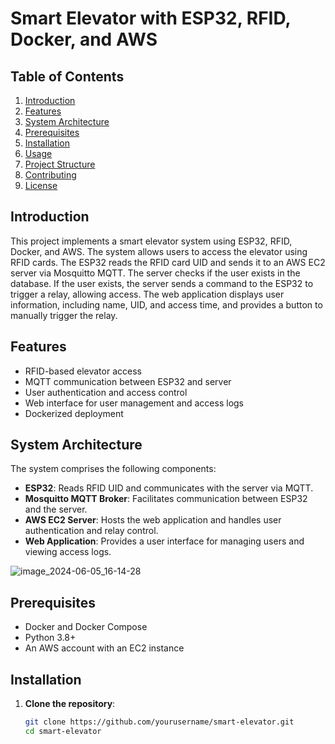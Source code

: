 # Smart Elevator with ESP32, RFID, Docker, and AWS

## Table of Contents
1. [Introduction](#introduction)
2. [Features](#features)
3. [System Architecture](#system-architecture)
4. [Prerequisites](#prerequisites)
5. [Installation](#installation)
6. [Usage](#usage)
7. [Project Structure](#project-structure)
8. [Contributing](#contributing)
9. [License](#license)

## Introduction
This project implements a smart elevator system using ESP32, RFID, Docker, and AWS. The system allows users to access the elevator using RFID cards. The ESP32 reads the RFID card UID and sends it to an AWS EC2 server via Mosquitto MQTT. The server checks if the user exists in the database. If the user exists, the server sends a command to the ESP32 to trigger a relay, allowing access. The web application displays user information, including name, UID, and access time, and provides a button to manually trigger the relay.

## Features
- RFID-based elevator access
- MQTT communication between ESP32 and server
- User authentication and access control
- Web interface for user management and access logs
- Dockerized deployment

## System Architecture
The system comprises the following components:
- **ESP32**: Reads RFID UID and communicates with the server via MQTT.
- **Mosquitto MQTT Broker**: Facilitates communication between ESP32 and the server.
- **AWS EC2 Server**: Hosts the web application and handles user authentication and relay control.
- **Web Application**: Provides a user interface for managing users and viewing access logs.

![image_2024-06-05_16-14-28](https://github.com/OtabekGofforov/smart_elevator_v3/assets/167739463/e477e8e2-4ef9-4e47-8a6b-68c78cd9f4d7)

## Prerequisites
- Docker and Docker Compose
- Python 3.8+
- An AWS account with an EC2 instance

## Installation
1. **Clone the repository**:
   ```sh
   git clone https://github.com/yourusername/smart-elevator.git
   cd smart-elevator
